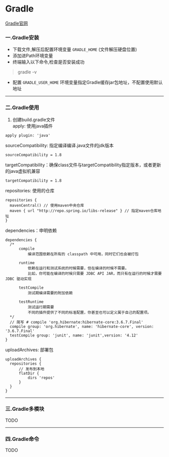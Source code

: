 # Gradle  
[Gradle官网](https://gradle.org/)  
### 一.Gradle安装  
  * 下载文件,解压后配置环境变量 `GRADLE_HOME` (文件解压硬盘位置)
  * 添加进Path环境变量
  * 终端输入以下命令,检查是否安装成功
  > gradle -v
  * 配置 `GRADLE_USER_HOME` 环境变量指定Gradle缓存jar包地址，不配置使用默认地址
---
### 二.Gradle使用  
  1. 创建build.gradle文件  
  apply: 使用java插件
  ```
  apply plugin: 'java'
  ```
  sourceCompatibility: 指定编译编译.java文件的jdk版本
  ```
  sourceCompatibility = 1.8
  ```
  
  targetCompatibility：确保class文件与targetCompatibility指定版本，或者更新的java虚拟机兼容
  ```
  targetCompatibility = 1.8
  ```
  repositories: 使用的仓库
  ```
  repositories {
    mavenCentral() // 使用maven中央仓库
    maven { url "http://repo.spring.io/libs-release" } // 指定maven仓库地址
  }
  ```
  
  dependencies：申明依赖
  ```
  dependencies {
    /*
        compile
            编译范围依赖在所有的 classpath 中可用，同时它们也会被打包

        runtime
            依赖在运行和测试系统的时候需要，但在编译的时候不需要。
            比如，你可能在编译的时候只需要 JDBC API JAR，而只有在运行的时候才需要 JDBC 驱动实现

        testCompile
            测试期编译需要的附加依赖

        testRuntime
            测试运行期需要
            不同的插件提供了不同的标准配置，你甚至也可以定义属于自己的配置项。
    */
    // 简写 # compile 'org.hibernate:hibernate-core:3.6.7.Final'
    compile group: 'org.hibernate', name: 'hibernate-core', version: '3.6.7.Final'
    testCompile group: 'junit', name: 'junit',version: '4.12'
}
  ```
  
  uploadArchives: 部署包
  ```
  uploadArchives {
    repositories {
        // 发布到本地
        flatDir {
            dirs 'repos'
        }
    }
  }
  ```
---
### 三.Gradle多模块  
TODO

---
### 四.Gradle命令  
TODO
